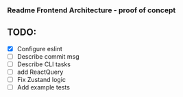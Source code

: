 ### Readme Frontend Architecture - proof of concept

## TODO:
- [x] Configure eslint
- [ ] Describe commit msg
- [ ] Describe CLI tasks
- [ ] add ReactQuery
- [ ] Fix Zustand logic
- [ ] Add example tests